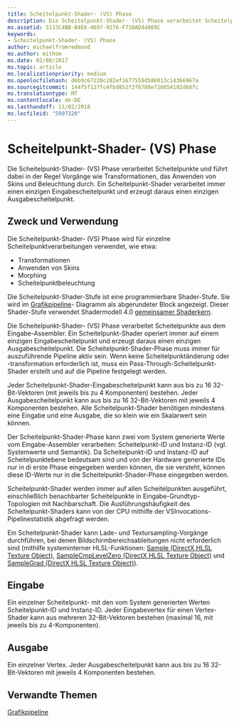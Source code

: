 ```yaml
---
title: Scheitelpunkt-Shader- (VS) Phase
description: Die Scheitelpunkt-Shader- (VS) Phase verarbeitet Scheitelpunkte und führt dabei in der Regel Vorgänge wie Transformationen, das Anwenden von Skins und Beleuchtung durch. Ein Scheitelpunkt-Shader verarbeitet immer einen einzigen Eingabescheitelpunkt und erzeugt daraus einen einzigen Ausgabescheitelpunkt.
ms.assetid: 5133C4BB-B4E6-4697-9276-F718AD44869C
keywords:
- Scheitelpunkt-Shader- (VS) Phase
author: michaelfromredmond
ms.author: mithom
ms.date: 02/08/2017
ms.topic: article
ms.localizationpriority: medium
ms.openlocfilehash: d6b9c67220c282ef1677559d586013c14366967a
ms.sourcegitcommit: 144f5f127fc4fbd852f2f6780ef26054192d68fc
ms.translationtype: MT
ms.contentlocale: de-DE
ms.lasthandoff: 11/02/2018
ms.locfileid: "5997320"
---
```

# <a name="vertex-shader-vs-stage"></a>Scheitelpunkt-Shader- (VS) Phase


Die Scheitelpunkt-Shader- (VS) Phase verarbeitet Scheitelpunkte und führt dabei in der Regel Vorgänge wie Transformationen, das Anwenden von Skins und Beleuchtung durch. Ein Scheitelpunkt-Shader verarbeitet immer einen einzigen Eingabescheitelpunkt und erzeugt daraus einen einzigen Ausgabescheitelpunkt.

## <a name="span-idpurposeandusesspanspan-idpurposeandusesspanspan-idpurposeandusesspanpurpose-and-uses"></a><span id="Purpose_and_uses"></span><span id="purpose_and_uses"></span><span id="PURPOSE_AND_USES"></span>Zweck und Verwendung


Die Scheitelpunkt-Shader- (VS) Phase wird für einzelne Scheitelpunktverarbeitungen verwendet, wie etwa:

-   Transformationen
-   Anwenden von Skins
-   Morphing
-   Scheitelpunktbeleuchtung

Die Scheitelpunkt-Shader-Stufe ist eine programmierbare Shader-Stufe. Sie wird im [Grafikpipeline](graphics-pipeline.md)- Diagramm als abgerundeter Block angezeigt. Dieser Shader-Stufe verwendet Shadermodell 4.0 [gemeinsamer Shaderkern](https://msdn.microsoft.com/library/windows/desktop/bb509580).

Die Scheitelpunkt-Shader- (VS) Phase verarbeitet Scheitelpunkte aus dem Eingabe-Assembler. Ein Scheitelpunkt-Shader operiert immer auf einem einzigen Eingabescheitelpunkt und erzeugt daraus einen einzigen Ausgabescheitelpunkt. Die Scheitelpunkt-Shader-Phase muss immer für auszuführende Pipeline aktiv sein. Wenn keine Scheitelpunktänderung oder -transformation erforderlich ist, muss ein Pass-Through-Scheitelpunkt-Shader erstellt und auf die Pipeline festgelegt werden.

Jeder Scheitelpunkt-Shader-Eingabescheitelpunkt kann aus bis zu 16 32-Bit-Vektoren (mit jeweils bis zu 4 Komponenten) bestehen. Jeder Ausgabescheitelpunkt kann aus bis zu 16 32-Bit-Vektoren mit jeweils 4 Komponenten bestehen. Alle Scheitelpunkt-Shader benötigen mindestens eine Eingabe und eine Ausgabe, die so klein wie ein Skalarwert sein können.

Der Scheitelpunkt-Shader-Phase kann zwei vom System generierte Werte vom Eingabe-Assembler verarbeiten: Scheitelpunkt-ID und Instanz-ID (vgl. Systemwerte und Semantik). Da Scheitelpunkt-ID und Instanz-ID auf Scheitelpunktebene bedeutsam sind und von der Hardware generierte IDs nur in di erste Phase eingegeben werden können, die sie versteht, können diese ID-Werte nur in die Scheitelpunkt-Shader-Phase eingegeben werden.

Scheitelpunkt-Shader werden immer auf allen Scheitelpunkten ausgeführt, einschließlich benachbarter Scheitelpunkte in Eingabe-Grundtyp-Topologien mit Nachbarschaft. Die Ausführungshäufigkeit des Scheitelpunkt-Shaders kann von der CPU mithilfe der VSInvocations-Pipelinestatistik abgefragt werden.

Ein Scheitelpunkt-Shader kann Lade- und Textursampling-Vorgänge durchführen, bei denen Bildschirmbereichsableitungen nicht erforderlich sind (mithilfe systeminterner HLSL-Funktionen: [Sample (DirectX HLSL Texture Object)](https://msdn.microsoft.com/library/windows/desktop/bb509695), [SampleCmpLevelZero (DirectX HLSL Texture Object)](https://msdn.microsoft.com/library/windows/desktop/bb509697) und [SampleGrad (DirectX HLSL Texture Object)](https://msdn.microsoft.com/library/windows/desktop/bb509698)).

## <a name="span-idinputspanspan-idinputspanspan-idinputspaninput"></a><span id="Input"></span><span id="input"></span><span id="INPUT"></span>Eingabe


Ein einzelner Scheitelpunkt- mit den vom System generierten Werten Scheitelpunkt-ID und Instanz-ID. Jeder Eingabevertex für einen Vertex-Shader kann aus mehreren 32-Bit-Vektoren bestehen (maximal 16, mit jeweils bis zu 4-Komponenten).

## <a name="span-idoutputspanspan-idoutputspanspan-idoutputspanoutput"></a><span id="Output"></span><span id="output"></span><span id="OUTPUT"></span>Ausgabe


Ein einzelner Vertex. Jeder Ausgabescheitelpunkt kann aus bis zu 16 32-Bit-Vektoren mit jeweils 4 Komponenten bestehen.

## <a name="span-idrelated-topicsspanrelated-topics"></a><span id="related-topics"></span>Verwandte Themen


[Grafikpipeline](graphics-pipeline.md)

 

 




